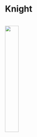 # Knight
# <img src="https://avatars.mds.yandex.net/get-mpic/5210335/img_id5382900091963243334.jpeg/orig" width = "30%" height = "30%">
